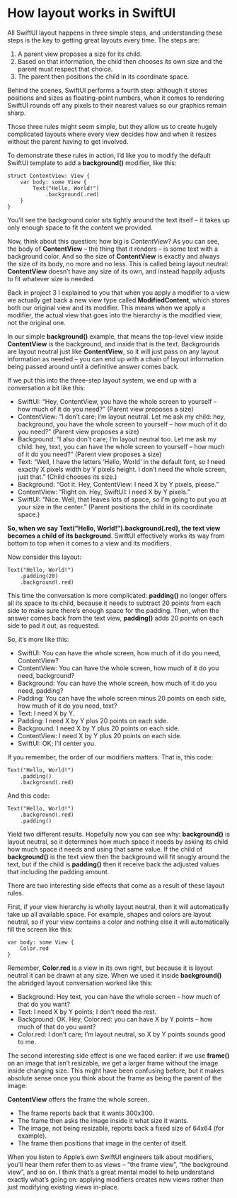 # How layout works in SwiftUI

All SwiftUI layout happens in three simple steps, and understanding these steps is the key to getting great layouts every time. The steps are:

1. A parent view proposes a size for its child.
2. Based on that information, the child then chooses its own size and the parent must respect that choice.
3. The parent then positions the child in its coordinate space.

Behind the scenes, SwiftUI performs a fourth step: although it stores positions and sizes as floating-point numbers, when it comes to rendering SwiftUI rounds off any pixels to their nearest values so our graphics remain sharp.

Those three rules might seem simple, but they allow us to create hugely complicated layouts where every view decides how and when it resizes without the parent having to get involved.

To demonstrate these rules in action, I’d like you to modify the default SwiftUI template to add a **background()** modifier, like this:
```
struct ContentView: View {
    var body: some View {
        Text("Hello, World!")
            .background(.red)
    }
}
```
You’ll see the background color sits tightly around the text itself – it takes up only enough space to fit the content we provided.

Now, think about this question: how big is *ContentView*? As you can see, the body of **ContentView** – the thing that it renders – is some text with a background color. And so the size of **ContentView** is exactly and always the size of its body, no more and no less. This is called being layout neutral: **ContentView** doesn’t have any size of its own, and instead happily adjusts to fit whatever size is needed.

Back in project 3 I explained to you that when you apply a modifier to a view we actually get back a new view type called **ModifiedContent**, which stores both our original view and its modifier. This means when we apply a modifier, the actual view that goes into the hierarchy is the modified view, not the original one.

In our simple **background()** example, that means the top-level view inside **ContentView** is the background, and inside that is the text. Backgrounds are layout neutral just like **ContentView**, so it will just pass on any layout information as needed – you can end up with a chain of layout information being passed around until a definitive answer comes back.

If we put this into the three-step layout system, we end up with a conversation a bit like this:

- SwiftUI: “Hey, ContentView, you have the whole screen to yourself – how much of it do you need?” (Parent view proposes a size)
- ContentView: “I don’t care; I’m layout neutral. Let me ask my child: hey, background, you have the whole screen to yourself – how much of it do you need?” (Parent view proposes a size)
- Background: “I also don’t care; I’m layout neutral too. Let me ask my child: hey, text, you can have the whole screen to yourself – how much of it do you need?” (Parent view proposes a size)
- Text: “Well, I have the letters ‘Hello, World’ in the default font, so I need exactly X pixels width by Y pixels height. I don’t need the whole screen, just that.” (Child chooses its size.)
- Background: “Got it. Hey, ContentView: I need X by Y pixels, please.”
- ContentView: “Right on. Hey, SwiftUI: I need X by Y pixels.”
- SwiftUI: “Nice. Well, that leaves lots of space, so I’m going to put you at your size in the center.” (Parent positions the child in its coordinate space.)

**So, when we say Text("Hello, World!").background(.red), the text view becomes a child of its background**. SwiftUI effectively works its way from bottom to top when it comes to a view and its modifiers.

Now consider this layout:
```
Text("Hello, World!")
    .padding(20)
    .background(.red)
```
This time the conversation is more complicated: **padding()** no longer offers all its space to its child, because it needs to subtract 20 points from each side to make sure there’s enough space for the padding. Then, when the answer comes back from the text view, **padding()** adds 20 points on each side to pad it out, as requested.

So, it’s more like this:

- SwiftUI: You can have the whole screen, how much of it do you need, ContentView?
- ContentView: You can have the whole screen, how much of it do you need, background?
- Background: You can have the whole screen, how much of it do you need, padding?
- Padding: You can have the whole screen minus 20 points on each side, how much of it do you need, text?
- Text: I need X by Y.
- Padding: I need X by Y plus 20 points on each side.
- Background: I need X by Y plus 20 points on each side.
- ContentView: I need X by Y plus 20 points on each side.
- SwiftUI: OK; I’ll center you.

If you remember, the order of our modifiers matters. That is, this code:
```
Text("Hello, World!")
    .padding()
    .background(.red)
```
And this code:
```
Text("Hello, World!")
    .background(.red)
    .padding()
```
Yield two different results. Hopefully now you can see why: **background()** is layout neutral, so it determines how much space it needs by asking its child how much space it needs and using that same value. If the child of **background()** is the text view then the background will fit snugly around the text, but if the child is **padding()** then it receive back the adjusted values that including the padding amount.

There are two interesting side effects that come as a result of these layout rules.

First, if your view hierarchy is wholly layout neutral, then it will automatically take up all available space. For example, shapes and colors are layout neutral, so if your view contains a color and nothing else it will automatically fill the screen like this:
```
var body: some View {
    Color.red
}
```
Remember, **Color.red** is a view in its own right, but because it is layout neutral it can be drawn at any size. When we used it inside **background()** the abridged layout conversation worked like this:

- Background: Hey text, you can have the whole screen – how much of that do you want?
- Text: I need X by Y points; I don’t need the rest.
- Background: OK. Hey, Color.red: you can have X by Y points – how much of that do you want?
- Color.red: I don’t care; I’m layout neutral, so X by Y points sounds good to me.

The second interesting side effect is one we faced earlier: if we use **frame()** on an image that isn’t resizable, we get a larger frame without the image inside changing size. This might have been confusing before, but it makes absolute sense once you think about the frame as being the parent of the image:

**ContentView** offers the frame the whole screen.
- The frame reports back that it wants 300x300.
- The frame then asks the image inside it what size it wants.
- The image, not being resizable, reports back a fixed size of 64x64 (for example).
- The frame then positions that image in the center of itself.

When you listen to Apple’s own SwiftUI engineers talk about modifiers, you’ll hear them refer them to as views – “the frame view”, “the background view”, and so on. I think that’s a great mental model to help understand exactly what’s going on: applying modifiers creates new views rather than just modifying existing views in-place.

